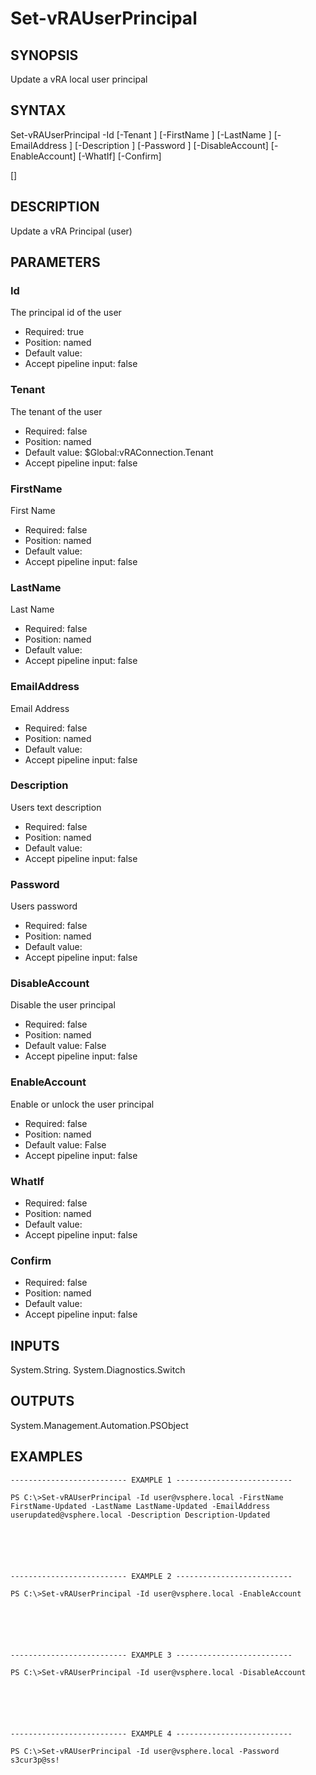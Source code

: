 # Set-vRAUserPrincipal

## SYNOPSIS
    
Update a vRA local user principal

## SYNTAX
 Set-vRAUserPrincipal -Id <String> [-Tenant <String>] [-FirstName <String>] [-LastName <String>] [-EmailAddress <String>] [-Description <String>] [-Password <String>] [-DisableAccount] [-EnableAccount] [-WhatIf] [-Confirm]  [<CommonParameters>]     

## DESCRIPTION

Update a vRA Principal (user)

## PARAMETERS


### Id

The principal id of the user

* Required: true
* Position: named
* Default value: 
* Accept pipeline input: false

### Tenant

The tenant of the user

* Required: false
* Position: named
* Default value: $Global:vRAConnection.Tenant
* Accept pipeline input: false

### FirstName

First Name

* Required: false
* Position: named
* Default value: 
* Accept pipeline input: false

### LastName

Last Name

* Required: false
* Position: named
* Default value: 
* Accept pipeline input: false

### EmailAddress

Email Address

* Required: false
* Position: named
* Default value: 
* Accept pipeline input: false

### Description

Users text description

* Required: false
* Position: named
* Default value: 
* Accept pipeline input: false

### Password

Users password

* Required: false
* Position: named
* Default value: 
* Accept pipeline input: false

### DisableAccount

Disable the user principal

* Required: false
* Position: named
* Default value: False
* Accept pipeline input: false

### EnableAccount

Enable or unlock the user principal

* Required: false
* Position: named
* Default value: False
* Accept pipeline input: false

### WhatIf


* Required: false
* Position: named
* Default value: 
* Accept pipeline input: false

### Confirm


* Required: false
* Position: named
* Default value: 
* Accept pipeline input: false

## INPUTS

System.String.
System.Diagnostics.Switch

## OUTPUTS

System.Management.Automation.PSObject

## EXAMPLES
```
-------------------------- EXAMPLE 1 --------------------------

PS C:\>Set-vRAUserPrincipal -Id user@vsphere.local -FirstName FirstName-Updated -LastName LastName-Updated -EmailAddress userupdated@vsphere.local -Description Description-Updated






-------------------------- EXAMPLE 2 --------------------------

PS C:\>Set-vRAUserPrincipal -Id user@vsphere.local -EnableAccount






-------------------------- EXAMPLE 3 --------------------------

PS C:\>Set-vRAUserPrincipal -Id user@vsphere.local -DisableAccount






-------------------------- EXAMPLE 4 --------------------------

PS C:\>Set-vRAUserPrincipal -Id user@vsphere.local -Password s3cur3p@ss!
```

